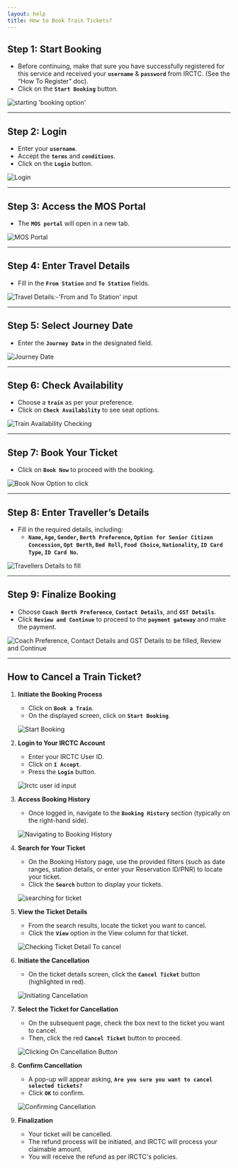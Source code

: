 ```yaml
---
layout: help
title: How to Book Train Tickets?
---
```


## **Step 1: Start Booking**

- Before continuing, make that sure you have successfully registered for this service and received your **`username`** & **`password`** from IRCTC. (See the “How To Register” doc).
- Click on the **`Start Booking`** button.

![starting 'booking option'](/home/ameya-bhargava/github_eko/ekohelp/empages/images/_help/train_booking/1.png)

---

## **Step 2: Login**

- Enter your **`username`**.
- Accept the **`terms`** and **`conditions`**.
- Click on the **`Login`** button.

![Login](/home/ameya-bhargava/github_eko/ekohelp/empages/images/_help/train_booking/2.png)

---

## **Step 3: Access the MOS Portal**

- The **`MOS portal`** will open in a new tab.

![MOS Portal](/home/ameya-bhargava/github_eko/ekohelp/empages/images/_help/train_booking/3.png)

---

## **Step 4: Enter Travel Details**

- Fill in the **`From Station`** and **`To Station`** fields.

![Travel Details:-'From and To Station' input](/home/ameya-bhargava/github_eko/ekohelp/empages/images/_help/train_booking/4.png)

---

## **Step 5: Select Journey Date**

- Enter the **`Journey Date`** in the designated field.

![Journey Date](/home/ameya-bhargava/github_eko/ekohelp/empages/images/_help/train_booking/5.png)

---

## **Step 6: Check Availability**

- Choose a **`train`** as per your preference.
- Click on **`Check Availability`** to see seat options.

![Train Availability Checking](/home/ameya-bhargava/github_eko/ekohelp/empages/images/_help/train_booking/6.png)

---

## **Step 7: Book Your Ticket**

- Click on **`Book Now`** to proceed with the booking.

![Book Now Option to click](/home/ameya-bhargava/github_eko/ekohelp/empages/images/_help/train_booking/7.png)

---

## **Step 8: Enter Traveller’s Details**

- Fill in the required details, including:
    - **`Name`, `Age`, `Gender`, `Berth Preference`, `Option for Senior Citizen Concession`, `Opt Berth`, `Bed Roll`, `Food Choice`, `Nationality`, `ID Card Type`, `ID Card No`.**

![Travellers Details to fill](/home/ameya-bhargava/github_eko/ekohelp/empages/images/_help/train_booking/8.png)

---

## **Step 9: Finalize Booking**

- Choose **`Coach Berth Preference`**, **`Contact Details`**, and **`GST Details`**.
- Click **`Review and Continue`** to proceed to the **`payment gateway`** and make the payment.

![Coach Preference, Contact Details and GST Details to be filled, Review and Continue](/home/ameya-bhargava/github_eko/ekohelp/empages/images/_help/train_booking/9.png)

---

## How to Cancel a Train Ticket?

1. **Initiate the Booking Process**
    - Click on **`Book a Train`**.
    - On the displayed screen, click on **`Start Booking`**.
    
    ![Start Booking](/home/ameya-bhargava/github_eko/ekohelp/empages/images/_help/train_booking/10.png)
    
2. **Login to Your IRCTC Account**
    - Enter your IRCTC User ID.
    - Click on **`I Accept`**.
    - Press the **`Login`** button.
    
    ![Irctc user id input](/home/ameya-bhargava/github_eko/ekohelp/empages/images/_help/train_booking/11.png)
    
3. **Access Booking History**
    - Once logged in, navigate to the **`Booking History`** section (typically on the right-hand side).
    
    ![Navigating to Booking History](/home/ameya-bhargava/github_eko/ekohelp/empages/images/_help/train_booking/12.png)
    
4. **Search for Your Ticket**
    - On the Booking History page, use the provided filters (such as date ranges, station details, or enter your Reservation ID/PNR) to locate your ticket.
    - Click the **`Search`** button to display your tickets.
    
    ![searching for ticket](/home/ameya-bhargava/github_eko/ekohelp/empages/images/_help/train_booking/13.png)
    
5. **View the Ticket Details**
    - From the search results, locate the ticket you want to cancel.
    - Click the **`View`** option in the View column for that ticket.
    
    ![Checking Ticket Detail To cancel](/home/ameya-bhargava/github_eko/ekohelp/empages/images/_help/train_booking/14.png)
    
6. **Initiate the Cancellation**
    - On the ticket details screen, click the **`Cancel Ticket`** button (highlighted in red).
    
    ![Initiating Cancellation](/home/ameya-bhargava/github_eko/ekohelp/empages/images/_help/train_booking/15.png)
    
7. **Select the Ticket for Cancellation**
    - On the subsequent page, check the box next to the ticket you want to cancel.
    - Then, click the red **`Cancel Ticket`** button to proceed.
    
    ![Clicking On Cancellation Button](/home/ameya-bhargava/github_eko/ekohelp/empages/images/_help/train_booking/16.png)
    
8. **Confirm Cancellation**
    - A pop-up will appear asking, **`Are you sure you want to cancel selected tickets?`**
    - Click **`OK`** to confirm.
    
    ![Confirming Cancellation](/home/ameya-bhargava/github_eko/ekohelp/empages/images/_help/train_booking/17.png)
    
9. **Finalization**
    - Your ticket will be cancelled.
    - The refund process will be initiated, and IRCTC will process your claimable amount.
    - You will receive the refund as per IRCTC's policies.